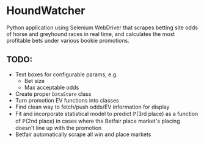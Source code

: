 # HoundWatcher

Python application using Selenium WebDriver that scrapes betting site odds of horse and greyhound races in real time, and calculates the most profitable bets under various bookie promotions.

## TODO:
- Text boxes for configurable params, e.g.
  - Bet size
  - Max acceptable odds
- Create proper `DataStore` class
- Turn promotion EV functions into classes
- Find clean way to fetch/push odds/EV information for display
- Fit and incorporate statistical model to predict $\mathbb{P}(\text{3rd place})$ as a function of $\mathbb{P}(\text{2nd place})$ in cases where the Betfair place market's placing doesn't line up with the promotion
- Betfair automatically scrape all win and place markets
